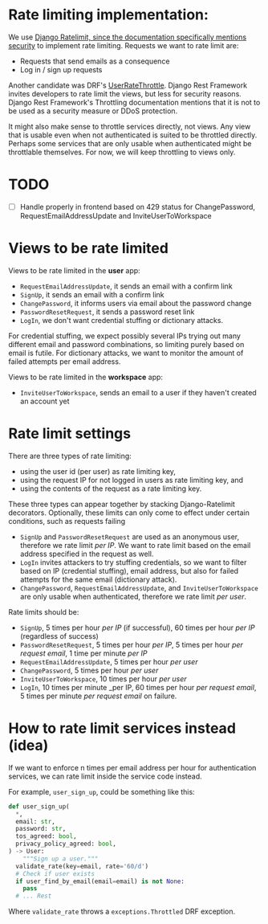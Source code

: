 # Rate limiting implementation:

We use [Django Ratelimit, since the documentation specifically  mentions security](https://django-ratelimit.readthedocs.io/en/stable/security.html) to implement rate limiting. Requests we want to rate limit are:

- Requests that send emails as a consequence
- Log in / sign up requests

Another candidate was DRF's
[UserRateThrottle](https://www.django-rest-framework.org/api-guide/throttling/#userratethrottle).
Django Rest Framework invites developers to rate limit the views, but less for
security reasons. Django Rest Framework's Throttling documentation mentions
that it is not to be used as a security measure or DDoS protection.

It might also make sense to throttle services directly, not views. Any view
that is usable even when not authenticated is suited to be throttled directly.
Perhaps some services that are only usable when authenticated might be
throttlable themselves. For now, we will keep throttling to views only.

# TODO

- [ ] Handle properly in frontend based on 429 status for ChangePassword,
  RequestEmailAddressUpdate and InviteUserToWorkspace

# Views to be rate limited

Views to be rate limited in the __user__ app:

- `RequestEmailAddressUpdate`, it sends an email with a confirm link
- `SignUp`, it sends an email with a confirm link
- `ChangePassword`, it informs users via email about the password change
- `PasswordResetRequest`, it sends a password reset link
- `LogIn`, we don't want credential stuffing or dictionary attacks.

For credential stuffing, we expect possibly several IPs trying out many
different email and password combinations, so limiting purely based on email is
futile. For dictionary attacks, we want to monitor the amount of failed
attempts per email address.

Views to be rate limited in the __workspace__ app:

- `InviteUserToWorkspace`, sends an email to a user if they haven't created an
  account yet

# Rate limit settings

There are three types of rate limiting:

- using the user id (per user) as rate limiting key,
- using the request IP for not logged in users as rate limiting key, and
- using the contents of the request as a rate limiting key.

These three types can appear together by stacking Django-Ratelimit decorators.
Optionally, these limits can only come to effect under certain conditions, such
as requests failing

- `SignUp` and `PasswordResetRequest` are used as an anonymous user, therefore
  we rate limit _per IP_. We want to rate limit based on the email address
  specified in the request as well.
- `LogIn` invites attackers to try stuffing credentials, so we want to filter
  based on IP (credential stuffing), email address, but also for failed
  attempts for the same email (dictionary attack).
- `ChangePassword`, `RequestEmailAddressUpdate`, and `InviteUserToWorkspace`
  are only usable when authenticated, therefore we rate limit _per user_.

Rate limits should be:

- `SignUp`, 5 times per hour _per IP_ (if successful), 60 times per hour _per
  IP_ (regardless of success)
- `PasswordResetRequest`, 5 times per hour _per IP_, 5 times per hour _per
  request email_, 1 time per minute _per IP_
- `RequestEmailAddressUpdate`, 5 times per hour _per user_
- `ChangePassword`, 5 times per hour _per user_
- `InviteUserToWorkspace`, 10 times per hour _per user_
- `LogIn`, 10 times per minute _per IP, 60 times per hour _per request email_,
  5 times per minute _per request email_ on failure.

# How to rate limit services instead (idea)

If we want to enforce n times per email address per hour for authentication services, we
can rate limit inside the service code instead.

For example, `user_sign_up`, could be something like this:

```python
def user_sign_up(
  *,
  email: str,
  password: str,
  tos_agreed: bool,
  privacy_policy_agreed: bool,
) -> User:
    """Sign up a user."""
  validate_rate(key=email, rate='60/d')
  # Check if user exists
  if user_find_by_email(email=email) is not None:
    pass
  # ... Rest
```

Where `validate_rate` throws a `exceptions.Throttled` DRF exception.
